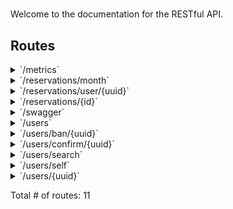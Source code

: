 # 

Welcome to the documentation for the RESTful API.

## Routes

<details>
<summary>`/metrics`</summary>

- [Logger]()
- [o-chi/cors.(*Cors).Handler-fm]()
- [66b/chi-prometheus.Middleware.handler-fm]()
- **/metrics**
	- _*_
		- [InstrumentHandlerCounter.func1]()

</details>
<details>
<summary>`/reservations/month`</summary>

- [Logger]()
- [o-chi/cors.(*Cors).Handler-fm]()
- [66b/chi-prometheus.Middleware.handler-fm]()
- **/reservations/month**
	- _GET_
		- [GetReservationsByMonth]()

</details>
<details>
<summary>`/reservations/user/{uuid}`</summary>

- [Logger]()
- [o-chi/cors.(*Cors).Handler-fm]()
- [66b/chi-prometheus.Middleware.handler-fm]()
- **/reservations/user/{uuid}**
	- _GET_
		- [GetUserReservations]()

</details>
<details>
<summary>`/reservations/{id}`</summary>

- [Logger]()
- [o-chi/cors.(*Cors).Handler-fm]()
- [66b/chi-prometheus.Middleware.handler-fm]()
- **/reservations/{id}**
	- _DELETE_
		- [DeleteReservation]()

</details>
<details>
<summary>`/swagger`</summary>

- [Logger]()
- [o-chi/cors.(*Cors).Handler-fm]()
- [66b/chi-prometheus.Middleware.handler-fm]()
- **/swagger**
	- _*_
		- [v5.(*Mux).Mount.func1]()

</details>
<details>
<summary>`/users`</summary>

- [Logger]()
- [o-chi/cors.(*Cors).Handler-fm]()
- [66b/chi-prometheus.Middleware.handler-fm]()
- **/users**
	- _GET_
		- [GetUsers]()

</details>
<details>
<summary>`/users/ban/{uuid}`</summary>

- [Logger]()
- [o-chi/cors.(*Cors).Handler-fm]()
- [66b/chi-prometheus.Middleware.handler-fm]()
- **/users/ban/{uuid}**
	- _POST_
		- [BanUser]()

</details>
<details>
<summary>`/users/confirm/{uuid}`</summary>

- [Logger]()
- [o-chi/cors.(*Cors).Handler-fm]()
- [66b/chi-prometheus.Middleware.handler-fm]()
- **/users/confirm/{uuid}**
	- _POST_
		- [ConfirmUser]()

</details>
<details>
<summary>`/users/search`</summary>

- [Logger]()
- [o-chi/cors.(*Cors).Handler-fm]()
- [66b/chi-prometheus.Middleware.handler-fm]()
- **/users/search**
	- _GET_
		- [SearchUsers]()

</details>
<details>
<summary>`/users/self`</summary>

- [Logger]()
- [o-chi/cors.(*Cors).Handler-fm]()
- [66b/chi-prometheus.Middleware.handler-fm]()
- **/users/self**
	- _GET_
		- [GetSelf]()

</details>
<details>
<summary>`/users/{uuid}`</summary>

- [Logger]()
- [o-chi/cors.(*Cors).Handler-fm]()
- [66b/chi-prometheus.Middleware.handler-fm]()
- **/users/{uuid}**
	- _GET_
		- [GetUser]()
	- _POST_
		- [EditUser]()

</details>

Total # of routes: 11
